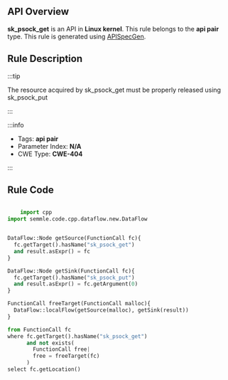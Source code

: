 ---
---


## API Overview
**sk_psock_get** is an API in **Linux kernel**. This rule belongs to the **api pair** type. This rule is generated using [APISpecGen](../../tools/APISpecGen).
## Rule Description

:::tip

The resource acquired by sk_psock_get must be properly released using sk_psock_put

:::

:::info

- Tags: **api pair**
- Parameter Index: **N/A**
- CWE Type: **CWE-404**

:::

## Rule Code
```python

    import cpp
import semmle.code.cpp.dataflow.new.DataFlow


DataFlow::Node getSource(FunctionCall fc){
  fc.getTarget().hasName("sk_psock_get")
  and result.asExpr() = fc
}

DataFlow::Node getSink(FunctionCall fc){
  fc.getTarget().hasName("sk_psock_put")
  and result.asExpr() = fc.getArgument(0)
}

FunctionCall freeTarget(FunctionCall malloc){
  DataFlow::localFlow(getSource(malloc), getSink(result))
}

from FunctionCall fc
where fc.getTarget().hasName("sk_psock_get")
      and not exists(
        FunctionCall free| 
        free = freeTarget(fc)
      )
select fc.getLocation()

    
```